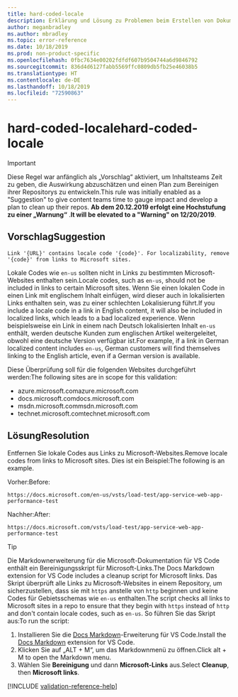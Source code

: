 ```yaml
---
title: hard-coded-locale
description: Erklärung und Lösung zu Problemen beim Erstellen von Dokumentationsartikeln – hard-coded-locale
author: meganbradley
ms.author: mbradley
ms.topic: error-reference
ms.date: 10/18/2019
ms.prod: non-product-specific
ms.openlocfilehash: 0fbc7634e00202fdfdf607b9504744a6d9846792
ms.sourcegitcommit: 836d4d6127fabb5569ffc0809db5fb25e46038b5
ms.translationtype: HT
ms.contentlocale: de-DE
ms.lasthandoff: 10/18/2019
ms.locfileid: "72590863"
---
```

# <a name="hard-coded-locale"></a><span data-ttu-id="a357a-103">hard-coded-locale</span><span class="sxs-lookup"><span data-stu-id="a357a-103">hard-coded-locale</span></span>

> [!IMPORTANT]
> <span data-ttu-id="a357a-104">Diese Regel war anfänglich als „Vorschlag“ aktiviert, um Inhaltsteams Zeit zu geben, die Auswirkung abzuschätzen und einen Plan zum Bereinigen ihrer Repositorys zu entwickeln.</span><span class="sxs-lookup"><span data-stu-id="a357a-104">This rule was initially enabled as a "Suggestion" to give content teams time to gauge impact and develop a plan to clean up their repos.</span></span> <span data-ttu-id="a357a-105">**Ab dem 20.12.2019 erfolgt eine Hochstufung zu einer „Warnung“** .</span><span class="sxs-lookup"><span data-stu-id="a357a-105">**It will be elevated to a "Warning" on 12/20/2019**.</span></span>

## <a name="suggestion"></a><span data-ttu-id="a357a-106">Vorschlag</span><span class="sxs-lookup"><span data-stu-id="a357a-106">Suggestion</span></span>

`Link '{URL}' contains locale code '{code}'. For localizability, remove '{code}' from links to Microsoft sites.`

<span data-ttu-id="a357a-107">Lokale Codes wie `en-us` sollten nicht in Links zu bestimmten Microsoft-Websites enthalten sein.</span><span class="sxs-lookup"><span data-stu-id="a357a-107">Locale codes, such as `en-us`, should not be included in links to certain Microsoft sites.</span></span> <span data-ttu-id="a357a-108">Wenn Sie einen lokalen Code in einen Link mit englischem Inhalt einfügen, wird dieser auch in lokalisierten Links enthalten sein, was zu einer schlechten Lokalisierung führt.</span><span class="sxs-lookup"><span data-stu-id="a357a-108">If you include a locale code in a link in English content, it will also be included in localized links, which leads to a bad localized experience.</span></span> <span data-ttu-id="a357a-109">Wenn beispielsweise ein Link in einem nach Deutsch lokalisierten Inhalt `en-us` enthält, werden deutsche Kunden zum englischen Artikel weitergeleitet, obwohl eine deutsche Version verfügbar ist.</span><span class="sxs-lookup"><span data-stu-id="a357a-109">For example, if a link in German localized content includes `en-us`, German customers will find themselves linking to the English article, even if a German version is available.</span></span>

<span data-ttu-id="a357a-110">Diese Überprüfung soll für die folgenden Websites durchgeführt werden:</span><span class="sxs-lookup"><span data-stu-id="a357a-110">The following sites are in scope for this validation:</span></span>

- <span data-ttu-id="a357a-111">azure.microsoft.com</span><span class="sxs-lookup"><span data-stu-id="a357a-111">azure.microsoft.com</span></span>
- <span data-ttu-id="a357a-112">docs.microsoft.com</span><span class="sxs-lookup"><span data-stu-id="a357a-112">docs.microsoft.com</span></span>
- <span data-ttu-id="a357a-113">msdn.microsoft.com</span><span class="sxs-lookup"><span data-stu-id="a357a-113">msdn.microsoft.com</span></span>
- <span data-ttu-id="a357a-114">technet.microsoft.com</span><span class="sxs-lookup"><span data-stu-id="a357a-114">technet.microsoft.com</span></span>

## <a name="resolution"></a><span data-ttu-id="a357a-115">Lösung</span><span class="sxs-lookup"><span data-stu-id="a357a-115">Resolution</span></span>

<span data-ttu-id="a357a-116">Entfernen Sie lokale Codes aus Links zu Microsoft-Websites.</span><span class="sxs-lookup"><span data-stu-id="a357a-116">Remove locale codes from links to Microsoft sites.</span></span> <span data-ttu-id="a357a-117">Dies ist ein Beispiel:</span><span class="sxs-lookup"><span data-stu-id="a357a-117">The following is an example.</span></span>

<span data-ttu-id="a357a-118">Vorher:</span><span class="sxs-lookup"><span data-stu-id="a357a-118">Before:</span></span>

`https://docs.microsoft.com/en-us/vsts/load-test/app-service-web-app-performance-test`

<span data-ttu-id="a357a-119">Nachher:</span><span class="sxs-lookup"><span data-stu-id="a357a-119">After:</span></span>

`https://docs.microsoft.com/vsts/load-test/app-service-web-app-performance-test`

> [!TIP]
> <span data-ttu-id="a357a-120">Die Markdownerweiterung für die Microsoft-Dokumentation für VS Code enthält ein Bereinigungsskript für Microsoft-Links.</span><span class="sxs-lookup"><span data-stu-id="a357a-120">The Docs Markdown extension for VS Code includes a cleanup script for Microsoft links.</span></span> <span data-ttu-id="a357a-121">Das Skript überprüft alle Links zu Microsoft-Websites in einem Repository, um sicherzustellen, dass sie mit `https` anstelle von `http` beginnen und keine Codes für Gebietsschemas wie `en-us` enthalten.</span><span class="sxs-lookup"><span data-stu-id="a357a-121">The script checks all links to Microsoft sites in a repo to ensure that they begin with `https` instead of `http` and don't contain locale codes, such as `en-us`.</span></span> <span data-ttu-id="a357a-122">So führen Sie das Skript aus:</span><span class="sxs-lookup"><span data-stu-id="a357a-122">To run the script:</span></span>
>
> 1. <span data-ttu-id="a357a-123">Installieren Sie die [Docs Markdown](https://marketplace.visualstudio.com/items?itemName=docsmsft.docs-markdown)-Erweiterung für VS Code.</span><span class="sxs-lookup"><span data-stu-id="a357a-123">Install the [Docs Markdown](https://marketplace.visualstudio.com/items?itemName=docsmsft.docs-markdown) extension for VS Code.</span></span>
> 1. <span data-ttu-id="a357a-124">Klicken Sie auf „ALT + M“, um das Markdownmenü zu öffnen.</span><span class="sxs-lookup"><span data-stu-id="a357a-124">Click alt + M to open the Markdown menu.</span></span>
> 1. <span data-ttu-id="a357a-125">Wählen Sie **Bereinigung** und dann **Microsoft-Links** aus.</span><span class="sxs-lookup"><span data-stu-id="a357a-125">Select **Cleanup**, then **Microsoft links**.</span></span>

<!--make sure to add this file to your includes folder and verify the path-->
[!INCLUDE [validation-reference-help](includes/validation-reference-help.md)]
